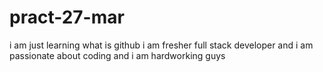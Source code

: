 # pract-27-mar
i am just learning what is github
i am fresher full stack developer and i am passionate about coding and i am hardworking guys
